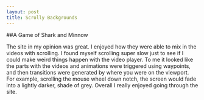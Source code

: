 ```yaml
---
layout: post
title: Scrolly Backgrounds
---
```


##A Game of Shark and Minnow

The site in my opinion was great. I enjoyed how they were able 
to mix in the videos with scrolling. I found myself scrolling 
super slow just to see if I could make weird things happen with 
the video player. To me it looked like the parts with the videos
and animations were triggered using waypoints, and then transitions
were generated by where you were on the viewport. For example, scrolling
the mouse wheel down notch, the screen would fade into a lightly darker,
shade of grey. Overall I really enjoyed going through the site.

